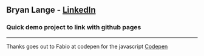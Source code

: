 ## Bryan Lange - [LinkedIn](https://www.linkedin.com/in/bryanrobertlange) 

### Quick demo project to link with github pages 
---
Thanks goes out to Fabio at codepen for the javascript [Codepen](https://codepen.io/supah/pen/vYMGREY)